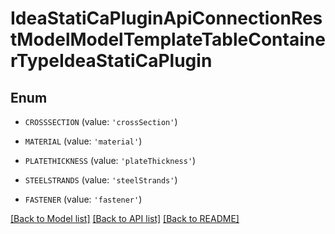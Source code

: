 # IdeaStatiCaPluginApiConnectionRestModelModelTemplateTableContainerTypeIdeaStatiCaPlugin


## Enum

* `CROSSSECTION` (value: `'crossSection'`)

* `MATERIAL` (value: `'material'`)

* `PLATETHICKNESS` (value: `'plateThickness'`)

* `STEELSTRANDS` (value: `'steelStrands'`)

* `FASTENER` (value: `'fastener'`)

[[Back to Model list]](../README.md#documentation-for-models) [[Back to API list]](../README.md#documentation-for-api-endpoints) [[Back to README]](../README.md)


